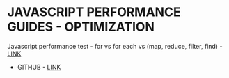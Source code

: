 # JAVASCRIPT PERFORMANCE GUIDES - OPTIMIZATION

Javascript performance test - for vs for each vs (map, reduce, filter, find) - [LINK](https://hackernoon.com/javascript-performance-test-for-vs-for-each-vs-map-reduce-filter-find-32c1113f19d7)

* GITHUB - [LINK](https://github.com/dg92/Performance-Analysis-JS)
